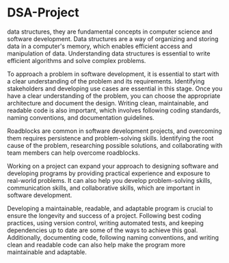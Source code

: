 # DSA-Project
data structures, they are fundamental concepts in computer science and software development. Data structures are a way of organizing and storing data in a computer's memory, which enables efficient access and manipulation of data. Understanding data structures is essential to write efficient algorithms and solve complex problems.

To approach a problem in software development, it is essential to start with a clear understanding of the problem and its requirements. Identifying stakeholders and developing use cases are essential in this stage. Once you have a clear understanding of the problem, you can choose the appropriate architecture and document the design. Writing clean, maintainable, and readable code is also important, which involves following coding standards, naming conventions, and documentation guidelines.

Roadblocks are common in software development projects, and overcoming them requires persistence and problem-solving skills. Identifying the root cause of the problem, researching possible solutions, and collaborating with team members can help overcome roadblocks.

Working on a project can expand your approach to designing software and developing programs by providing practical experience and exposure to real-world problems. It can also help you develop problem-solving skills, communication skills, and collaborative skills, which are important in software development.

Developing a maintainable, readable, and adaptable program is crucial to ensure the longevity and success of a project. Following best coding practices, using version control, writing automated tests, and keeping dependencies up to date are some of the ways to achieve this goal. Additionally, documenting code, following naming conventions, and writing clean and readable code can also help make the program more maintainable and adaptable.
